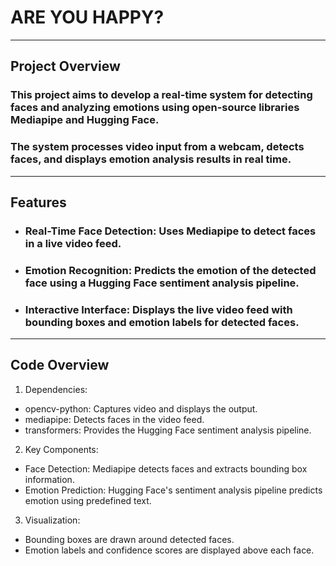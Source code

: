 # ARE YOU HAPPY? #
---
## Project Overview<br>
### This project aims to develop a real-time system for detecting faces and analyzing emotions using open-source libraries Mediapipe and Hugging Face.
### The system processes video input from a webcam, detects faces, and displays emotion analysis results in real time.
---
## Features<br>
- ### Real-Time Face Detection: Uses Mediapipe to detect faces in a live video feed.
- ### Emotion Recognition: Predicts the emotion of the detected face using a Hugging Face sentiment analysis pipeline.
- ### Interactive Interface: Displays the live video feed with bounding boxes and emotion labels for detected faces.<br>
---

## Code Overview
1. Dependencies:
* opencv-python: Captures video and displays the output.
* mediapipe: Detects faces in the video feed.
* transformers: Provides the Hugging Face sentiment analysis pipeline.

2. Key Components:
* Face Detection: Mediapipe detects faces and extracts bounding box information.
* Emotion Prediction: Hugging Face's sentiment analysis pipeline predicts emotion using predefined text.

3. Visualization:
* Bounding boxes are drawn around detected faces.
* Emotion labels and confidence scores are displayed above each face.





